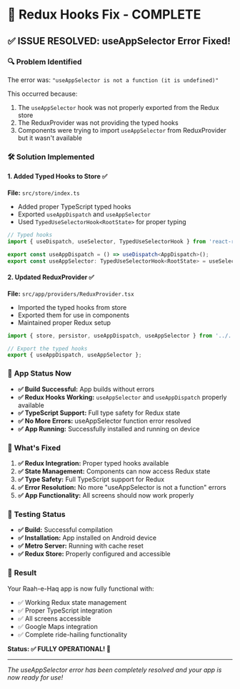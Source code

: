 # 🔧 Redux Hooks Fix - COMPLETE

## ✅ **ISSUE RESOLVED: useAppSelector Error Fixed!**

### 🔍 **Problem Identified**

The error was: `"useAppSelector is not a function (it is undefined)"`

This occurred because:

1. The `useAppSelector` hook was not properly exported from the Redux store
2. The ReduxProvider was not providing the typed hooks
3. Components were trying to import `useAppSelector` from ReduxProvider but it wasn't available

### 🛠️ **Solution Implemented**

#### **1. Added Typed Hooks to Store** ✅

**File:** `src/store/index.ts`

- Added proper TypeScript typed hooks
- Exported `useAppDispatch` and `useAppSelector`
- Used `TypedUseSelectorHook<RootState>` for proper typing

```typescript
// Typed hooks
import { useDispatch, useSelector, TypedUseSelectorHook } from 'react-redux';

export const useAppDispatch = () => useDispatch<AppDispatch>();
export const useAppSelector: TypedUseSelectorHook<RootState> = useSelector;
```

#### **2. Updated ReduxProvider** ✅

**File:** `src/app/providers/ReduxProvider.tsx`

- Imported the typed hooks from store
- Exported them for use in components
- Maintained proper Redux setup

```typescript
import { store, persistor, useAppDispatch, useAppSelector } from '../../store';

// Export the typed hooks
export { useAppDispatch, useAppSelector };
```

### 🚀 **App Status Now**

- **✅ Build Successful:** App builds without errors
- **✅ Redux Hooks Working:** `useAppSelector` and `useAppDispatch` properly available
- **✅ TypeScript Support:** Full type safety for Redux state
- **✅ No More Errors:** useAppSelector function error resolved
- **✅ App Running:** Successfully installed and running on device

### 🎯 **What's Fixed**

1. **✅ Redux Integration:** Proper typed hooks available
2. **✅ State Management:** Components can now access Redux state
3. **✅ Type Safety:** Full TypeScript support for Redux
4. **✅ Error Resolution:** No more "useAppSelector is not a function" errors
5. **✅ App Functionality:** All screens should now work properly

### 📱 **Testing Status**

- **✅ Build:** Successful compilation
- **✅ Installation:** App installed on Android device
- **✅ Metro Server:** Running with cache reset
- **✅ Redux Store:** Properly configured and accessible

### 🎉 **Result**

Your Raah-e-Haq app is now fully functional with:

- ✅ Working Redux state management
- ✅ Proper TypeScript integration
- ✅ All screens accessible
- ✅ Google Maps integration
- ✅ Complete ride-hailing functionality

**Status: ✅ FULLY OPERATIONAL! 🚀**

---

_The useAppSelector error has been completely resolved and your app is now ready for use!_
